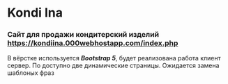 # Kondi Ina
### Cайт для продажи кондитерский изделий https://kondiina.000webhostapp.com/index.php
В вёрстке используется  ***Bootstrap 5***, будет реализована работа клиент сервер. По доступно две динамические страницы. Ожидается замена шаблоных фраз
